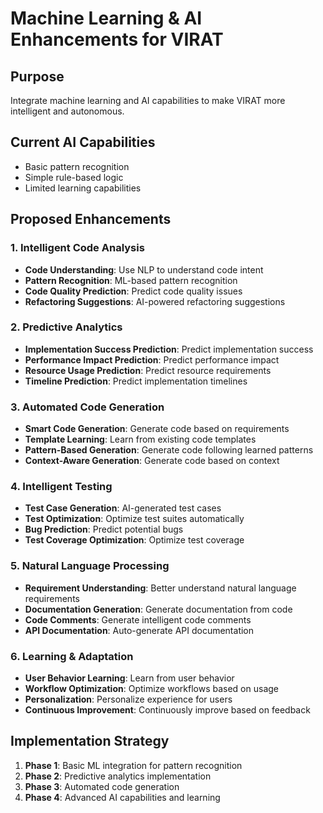 # Machine Learning & AI Enhancements for VIRAT

## Purpose

Integrate machine learning and AI capabilities to make VIRAT more intelligent and autonomous.

## Current AI Capabilities

- Basic pattern recognition
- Simple rule-based logic
- Limited learning capabilities

## Proposed Enhancements

### 1. Intelligent Code Analysis

- **Code Understanding**: Use NLP to understand code intent
- **Pattern Recognition**: ML-based pattern recognition
- **Code Quality Prediction**: Predict code quality issues
- **Refactoring Suggestions**: AI-powered refactoring suggestions

### 2. Predictive Analytics

- **Implementation Success Prediction**: Predict implementation success
- **Performance Impact Prediction**: Predict performance impact
- **Resource Usage Prediction**: Predict resource requirements
- **Timeline Prediction**: Predict implementation timelines

### 3. Automated Code Generation

- **Smart Code Generation**: Generate code based on requirements
- **Template Learning**: Learn from existing code templates
- **Pattern-Based Generation**: Generate code following learned patterns
- **Context-Aware Generation**: Generate code based on context

### 4. Intelligent Testing

- **Test Case Generation**: AI-generated test cases
- **Test Optimization**: Optimize test suites automatically
- **Bug Prediction**: Predict potential bugs
- **Test Coverage Optimization**: Optimize test coverage

### 5. Natural Language Processing

- **Requirement Understanding**: Better understand natural language requirements
- **Documentation Generation**: Generate documentation from code
- **Code Comments**: Generate intelligent code comments
- **API Documentation**: Auto-generate API documentation

### 6. Learning & Adaptation

- **User Behavior Learning**: Learn from user behavior
- **Workflow Optimization**: Optimize workflows based on usage
- **Personalization**: Personalize experience for users
- **Continuous Improvement**: Continuously improve based on feedback

## Implementation Strategy

1. **Phase 1**: Basic ML integration for pattern recognition
2. **Phase 2**: Predictive analytics implementation
3. **Phase 3**: Automated code generation
4. **Phase 4**: Advanced AI capabilities and learning
